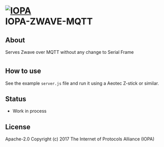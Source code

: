 # [![IOPA](http://iopa.io/iopa.png)](http://iopa.io)<br> IOPA-ZWAVE-MQTT

## About
Serves Zwave over MQTT without any change to Serial Frame

#
## How to use

See the example `server.js` file and run it using a Aeotec Z-stick or similar.

## Status

* Work in process

## License

Apache-2.0
Copyright (c) 2017 The Internet of Protocols Alliance (IOPA)